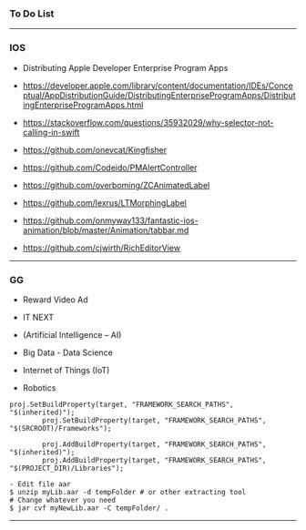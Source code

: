 ### To Do List
 
----------------
### IOS

* Distributing Apple Developer Enterprise Program Apps
* https://developer.apple.com/library/content/documentation/IDEs/Conceptual/AppDistributionGuide/DistributingEnterpriseProgramApps/DistributingEnterpriseProgramApps.html

* https://stackoverflow.com/questions/35932029/why-selector-not-calling-in-swift
* https://github.com/onevcat/Kingfisher
* https://github.com/Codeido/PMAlertController
* https://github.com/overboming/ZCAnimatedLabel
* https://github.com/lexrus/LTMorphingLabel
* https://github.com/onmyway133/fantastic-ios-animation/blob/master/Animation/tabbar.md
* https://github.com/cjwirth/RichEditorView

-----------

### GG 
* Reward Video Ad

* IT NEXT
* (Artificial Intelligence – AI)
* Big Data - Data Science
* Internet of Things (IoT)
* Robotics



```
proj.SetBuildProperty(target, "FRAMEWORK_SEARCH_PATHS", "$(inherited)");
		proj.SetBuildProperty(target, "FRAMEWORK_SEARCH_PATHS", "$(SRCROOT)/Frameworks");
		
		proj.AddBuildProperty(target, "FRAMEWORK_SEARCH_PATHS", "$(inherited)");
		proj.AddBuildProperty(target, "FRAMEWORK_SEARCH_PATHS", "$(PROJECT_DIR)/Libraries");
```

```
- Edit file aar 
$ unzip myLib.aar -d tempFolder # or other extracting tool
# Change whatever you need
$ jar cvf myNewLib.aar -C tempFolder/ .
```




-------------------









